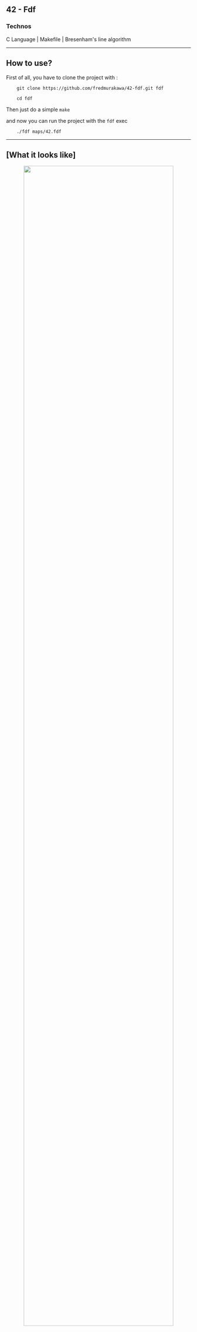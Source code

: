 <h2>42 - Fdf</h2>

<h3>Technos</h3>

C Language | Makefile | Bresenham's line algorithm

<hr>

<h2>How to use?</h2>

First of all, you have to clone the project with :

        git clone https://github.com/fredmurakawa/42-fdf.git fdf
        
        cd fdf

Then just do a simple <code>make</code>

and now you can run the project with the <code>fdf</code> exec

        ./fdf maps/42.fdf
        
<hr>        

<h2>[What it looks like]</h2>

<p align="center">
  <img src="https://github.com/wickedpool/Fdf-42/blob/master/img/fdf.png" width="90%"/>
  <img src="https://github.com/wickedpool/Fdf-42/blob/master/img/fdf1.png" width="90%"/>
</p>
